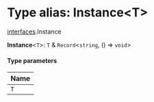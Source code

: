 # Type alias: Instance\<T>

[interfaces](/en/auto-docs/free-layout-editor/modules/interfaces.md).Instance

**Instance**<`T`>: `T` & `Record`<`string`, () => `void`>

#### Type parameters

| Name |
| :------ |
| `T` |
